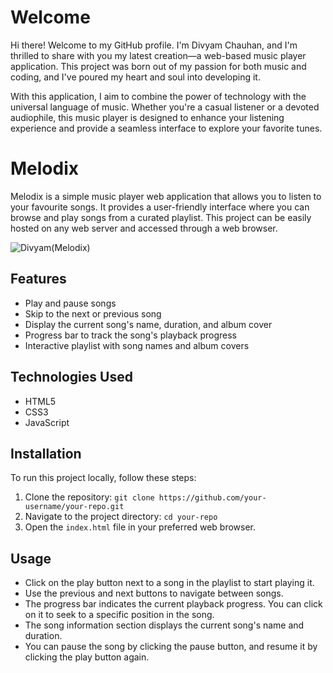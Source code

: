 # Welcome
Hi there! Welcome to my GitHub profile. I'm Divyam Chauhan, and I'm thrilled to share with you my latest creation—a web-based music player application. This project was born out of my passion for both music and coding, and I've poured my heart and soul into developing it.

With this application, I aim to combine the power of technology with the universal language of music. Whether you're a casual listener or a devoted audiophile, this music player is designed to enhance your listening experience and provide a seamless interface to explore your favorite tunes.

# Melodix 

Melodix is a simple music player web application that allows you to listen to your favourite songs. It provides a user-friendly interface where you can browse and play songs from a curated playlist. This project can be easily hosted on any web server and accessed through a web browser.

![Divyam(Melodix)](https://github.com/divyam751/SoloProjects/assets/125983433/f68739de-c523-49e7-9ac7-d819870be5a6)

## Features

- Play and pause songs
- Skip to the next or previous song
- Display the current song's name, duration, and album cover
- Progress bar to track the song's playback progress
- Interactive playlist with song names and album covers

## Technologies Used

- HTML5
- CSS3
- JavaScript

## Installation

To run this project locally, follow these steps:

1. Clone the repository: `git clone https://github.com/your-username/your-repo.git`
2. Navigate to the project directory: `cd your-repo`
3. Open the `index.html` file in your preferred web browser.

## Usage

- Click on the play button next to a song in the playlist to start playing it.
- Use the previous and next buttons to navigate between songs.
- The progress bar indicates the current playback progress. You can click on it to seek to a specific position in the song.
- The song information section displays the current song's name and duration.
- You can pause the song by clicking the pause button, and resume it by clicking the play button again.
